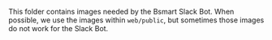 
This folder contains images needed by the Bsmart Slack Bot. When possible, we use the images
within `web/public`, but sometimes those images do not work for the Slack Bot. 
